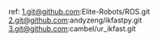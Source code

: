 ref:
1.git@github.com:Elite-Robots/ROS.git
2.git@github.com:andyzeng/ikfastpy.git
3.git@github.com:cambel/ur_ikfast.git